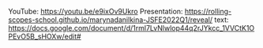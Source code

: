 YouTube: https://youtu.be/e9ixOv9Ukro
Presentation: https://rolling-scopes-school.github.io/marynadanilkina-JSFE2022Q1/reveal/
text: https://docs.google.com/document/d/1rml7LvNlwlop44q2rJYkcc_1VVCtK1OPEvO5B_sHOXw/edit#
